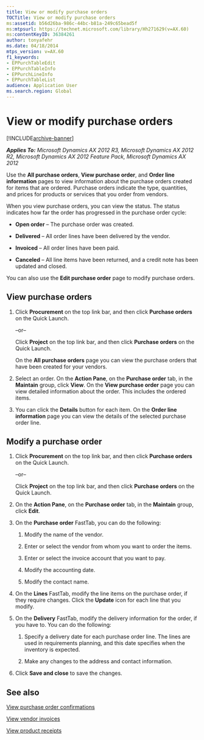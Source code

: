 ```yaml
---
title: View or modify purchase orders
TOCTitle: View or modify purchase orders
ms:assetid: b56d26ba-986c-44bc-b81a-249c65bead5f
ms:mtpsurl: https://technet.microsoft.com/library/Hh271629(v=AX.60)
ms:contentKeyID: 36384261
author: tonyafehr
ms.date: 04/18/2014
mtps_version: v=AX.60
f1_keywords:
- EPPurchTableEdit
- EPPurchTableInfo
- EPPurchLineInfo
- EPPurchTableList
audience: Application User
ms.search.region: Global
---
```


# View or modify purchase orders 


[!INCLUDE[archive-banner](includes/archive-banner.md)]


_**Applies To:** Microsoft Dynamics AX 2012 R3, Microsoft Dynamics AX 2012 R2, Microsoft Dynamics AX 2012 Feature Pack, Microsoft Dynamics AX 2012_

Use the **All purchase orders**, **View purchase order**, and **Order line information** pages to view information about the purchase orders created for items that are ordered. Purchase orders indicate the type, quantities, and prices for products or services that you order from vendors.

When you view purchase orders, you can view the status. The status indicates how far the order has progressed in the purchase order cycle:

  - **Open order** – The purchase order was created.

  - **Delivered** – All order lines have been delivered by the vendor.

  - **Invoiced** – All order lines have been paid.

  - **Canceled** – All line items have been returned, and a credit note has been updated and closed.

You can also use the **Edit purchase order** page to modify purchase orders.

## View purchase orders

1.  Click **Procurement** on the top link bar, and then click **Purchase orders** on the Quick Launch.
    
    –or–
    
    Click **Project** on the top link bar, and then click **Purchase orders** on the Quick Launch.
    
    On the **All purchase orders** page you can view the purchase orders that have been created for your vendors.

2.  Select an order. On the **Action Pane**, on the **Purchase order** tab, in the **Maintain** group, click **View**. On the **View purchase order** page you can view detailed information about the order. This includes the ordered items.

3.  You can click the **Details** button for each item. On the **Order line information** page you can view the details of the selected purchase order line.

## Modify a purchase order

1.  Click **Procurement** on the top link bar, and then click **Purchase orders** on the Quick Launch.
    
    –or–
    
    Click **Project** on the top link bar, and then click **Purchase orders** on the Quick Launch.

2.  On the **Action Pane**, on the **Purchase order** tab, in the **Maintain** group, click **Edit**.

3.  On the **Purchase order** FastTab, you can do the following:
    
    1.  Modify the name of the vendor.
    
    2.  Enter or select the vendor from whom you want to order the items.
    
    3.  Enter or select the invoice account that you want to pay.
    
    4.  Modify the accounting date.
    
    5.  Modify the contact name.

4.  On the **Lines** FastTab, modify the line items on the purchase order, if they require changes. Click the **Update** icon for each line that you modify.

5.  On the **Delivery** FastTab, modify the delivery information for the order, if you have to. You can do the following:
    
    1.  Specify a delivery date for each purchase order line. The lines are used in requirements planning, and this date specifies when the inventory is expected.
    
    2.  Make any changes to the address and contact information.

6.  Click **Save and close** to save the changes.

## See also

[View purchase order confirmations](view-purchase-order-confirmations.md)

[View vendor invoices](view-vendor-invoices.md)

[View product receipts](view-product-receipts.md)

  



